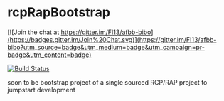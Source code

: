 # rcpRapBootstrap

[![Join the chat at https://gitter.im/FI13/afbb-bibo](https://badges.gitter.im/Join%20Chat.svg)](https://gitter.im/FI13/afbb-bibo?utm_source=badge&utm_medium=badge&utm_campaign=pr-badge&utm_content=badge)

[![Build Status](https://travis-ci.org/FI13/rcp-rap-bootstrap.svg)](https://travis-ci.org/FI13/rcp-rap-bootstrap)

soon to be bootstrap project of a single sourced RCP/RAP project to jumpstart development
